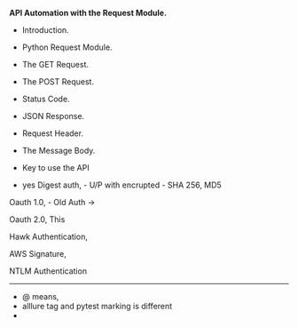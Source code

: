 **API Automation with the Request Module.**

- Introduction.
- Python Request Module.
- The GET Request.
- The POST Request.
- Status Code.
- JSON Response.
- Request Header.
- The Message Body.


- Key to use the API
- yes
Digest auth, - U/P with encrupted - SHA 256, MD5

 Oauth 1.0,  - Old Auth -> 

Oauth 2.0, This

Hawk Authentication, 

AWS Signature, 

NTLM Authentication



****
- @ means,
- alllure tag and pytest marking is different
- 
